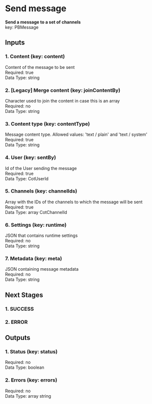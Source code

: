 # Send message  
  
**Send a message to a set of channels**  
key: PBMessage  
## Inputs  
### 1. Content (key: content)  
Content of the message to be sent  
Required: true  
Data Type: string   
### 2. [Legacy] Merge content (key: joinContentBy)  
Character used to join the content in case this is an array  
Required: no  
Data Type: string   
### 3. Content type (key: contentType)  
Message content type. Allowed values: 'text / plain' and 'text / system'  
Required: true  
Data Type: string   
### 4. User (key: sentBy)  
Id of the User sending the message  
Required: true  
Data Type: CotUserId   
### 5. Channels (key: channelIds)  
Array with the IDs of the channels to which the message will be sent  
Required: true  
Data Type: array CotChannelId  
### 6. Settings (key: runtime)  
JSON that contains runtime settings  
Required: no  
Data Type: string   
### 7. Metadata (key: meta)  
JSON containing message metadata  
Required: no  
Data Type: string   
## Next Stages  
### 1. SUCCESS  
  
### 2. ERROR  
  
## Outputs  
### 1. Status (key: status)  
  
Required: no  
Data Type: boolean   
### 2. Errors (key: errors)  
  
Required: no  
Data Type: array string

